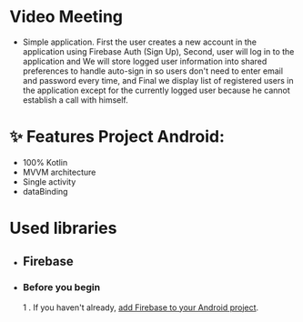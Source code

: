 # Video Meeting

- Simple application. First the user creates a new account in the application using Firebase Auth (Sign Up), Second, user will log in to the application and We will store logged user information into shared preferences to handle auto-sign in so users don't need to enter email and password every time, and Final we display  list of registered users in the application except for the currently logged user because he cannot establish a call with himself.

# ✨ Features Project Android:
- 100% Kotlin
- MVVM architecture
- Single activity
- dataBinding 


# Used libraries
- ## Firebase
- ### Before you begin
    1 . If you haven't already, <a href="https://firebase.google.com/docs/android/setup?authuser=0">add Firebase to your Android project</a>.


